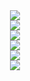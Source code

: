
<div align="center"> <img src="https://metrics.lecoq.io/DoraDong-2023?template=classic&config.timezone=Asia%2FShanghai"> </div>
<div align="center"> <img src="https://github-readme-stats.vercel.app/api?username=DoraDong-2023&show_icons=true&theme=merko"> </div>
<div align="center"> <img src="https://github-readme-stats.vercel.app/api/top-langs/?username=DoraDong-2023&layout=donut"> </div>
<div align="center"> <img src="https://visitor-badge.glitch.me/badge?page_id=DoraDong-2023.visitor-badge" /> </div>
<div align="center"> <img src="https://activity-graph.herokuapp.com/graph?username=DoraDong-2023&theme=xcode" /> </div>
<div align="center"> <img src="https://github-readme-streak-stats.herokuapp.com/?user=DoraDong-2023" /> </div>


